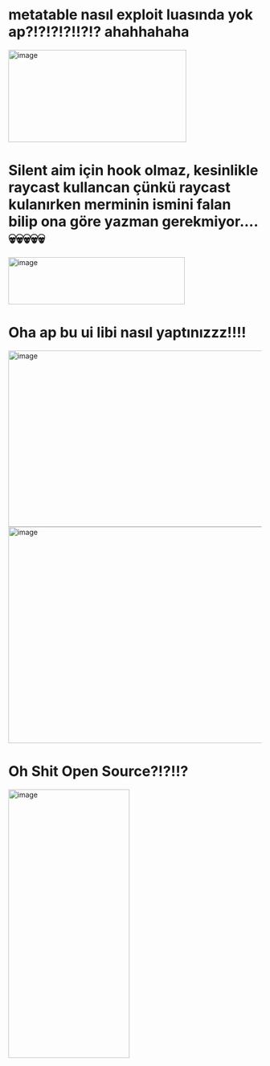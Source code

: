 # metatable nasıl exploit luasında yok ap?!?!?!?!!?!? ahahhahaha
<img width="354" height="184" alt="image" src="https://github.com/user-attachments/assets/c2e58ce4-7325-4311-a9be-9873148de3bd" />

# Silent aim için hook olmaz, kesinlikle raycast kullancan çünkü raycast kulanırken merminin ismini falan bilip ona göre yazman gerekmiyor.... 💀💀💀💀💀 
<img width="351" height="94" alt="image" src="https://github.com/user-attachments/assets/f3ac82ea-6236-4667-823b-e7ad257406e0" />

# Oha ap bu ui libi nasıl yaptınızzz!!!!
<img width="622" height="351" alt="image" src="https://github.com/user-attachments/assets/2ebe8213-74c9-4981-b9a3-4aabca2d5228" />
<img width="1235" height="431" alt="image" src="https://github.com/user-attachments/assets/5b62e1ea-31a4-44a1-ac34-a0442519c370" />

# Oh Shit Open Source?!?!!?
<img width="241" height="535" alt="image" src="https://github.com/user-attachments/assets/4d949833-58a1-4e9d-b012-141f68198531" />
